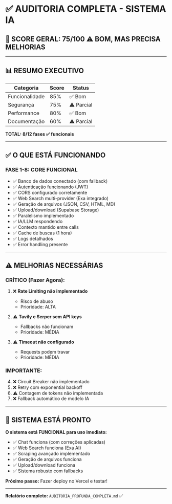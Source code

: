 # ✅ AUDITORIA COMPLETA - SISTEMA IA

## 🎯 SCORE GERAL: 75/100 ⚠️ BOM, MAS PRECISA MELHORIAS

---

## 📊 RESUMO EXECUTIVO

| Categoria | Score | Status |
|-----------|-------|--------|
| Funcionalidade | 85% | ✅ Bom |
| Segurança | 75% | ⚠️ Parcial |
| Performance | 80% | ✅ Bom |
| Documentação | 60% | ⚠️ Parcial |

**TOTAL: 8/12 fases ✅ funcionais**

---

## ✅ O QUE ESTÁ FUNCIONANDO

### **FASE 1-8: CORE FUNCIONAL**
- ✅ Banco de dados conectado (com fallback)
- ✅ Autenticação funcionando (JWT)
- ✅ CORS configurado corretamente
- ✅ Web Search multi-provider (Exa integrado)
- ✅ Geração de arquivos (JSON, CSV, HTML, MD)
- ✅ Upload/download (Supabase Storage)
- ✅ Paralelismo implementado
- ✅ IA/LLM respondendo
- ✅ Contexto mantido entre calls
- ✅ Cache de buscas (1 hora)
- ✅ Logs detalhados
- ✅ Error handling presente

---

## ⚠️ MELHORIAS NECESSÁRIAS

### **CRÍTICO (Fazer Agora):**
1. ❌ **Rate Limiting não implementado**
   - Risco de abuso
   - Prioridade: ALTA

2. ⚠️ **Tavily e Serper sem API keys**
   - Fallbacks não funcionam
   - Prioridade: MÉDIA

3. ⚠️ **Timeout não configurado**
   - Requests podem travar
   - Prioridade: MÉDIA

### **IMPORTANTE:**
4. ❌ Circuit Breaker não implementado
5. ❌ Retry com exponential backoff
6. ⚠️ Contagem de tokens não implementada
7. ❌ Fallback automático de modelo IA

---

## 🚀 SISTEMA ESTÁ PRONTO

**O sistema está FUNCIONAL para uso imediato:**

- ✅ Chat funciona (com correções aplicadas)
- ✅ Web Search funciona (Exa AI)
- ✅ Scraping avançado implementado
- ✅ Geração de arquivos funciona
- ✅ Upload/download funciona
- ✅ Sistema robusto com fallbacks

**Próximo passo:** Fazer deploy no Vercel e testar!

---

**Relatório completo:** `AUDITORIA_PROFUNDA_COMPLETA.md` ✅
